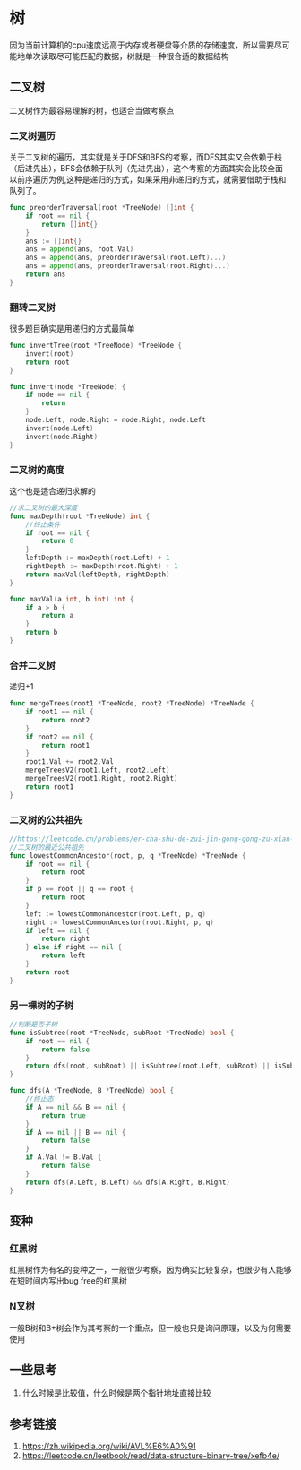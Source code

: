 # 树
因为当前计算机的cpu速度远高于内存或者硬盘等介质的存储速度，所以需要尽可能地单次读取尽可能匹配的数据，树就是一种很合适的数据结构

## 二叉树
二叉树作为最容易理解的树，也适合当做考察点

### 二叉树遍历
关于二叉树的遍历，其实就是关于DFS和BFS的考察，而DFS其实又会依赖于栈（后进先出），BFS会依赖于队列（先进先出），这个考察的方面其实会比较全面
以前序遍历为例,这种是递归的方式，如果采用非递归的方式，就需要借助于栈和队列了。
``` go
func preorderTraversal(root *TreeNode) []int {
	if root == nil {
		return []int{}
	}
	ans := []int{}
	ans = append(ans, root.Val)
	ans = append(ans, preorderTraversal(root.Left)...)
	ans = append(ans, preorderTraversal(root.Right)...)
	return ans
}
```

### 翻转二叉树
很多题目确实是用递归的方式最简单
``` go
func invertTree(root *TreeNode) *TreeNode {
	invert(root)
	return root
}

func invert(node *TreeNode) {
	if node == nil {
		return
	}
	node.Left, node.Right = node.Right, node.Left
	invert(node.Left)
	invert(node.Right)
}
```

### 二叉树的高度
这个也是适合递归求解的
``` go
//求二叉树的最大深度
func maxDepth(root *TreeNode) int {
	//终止条件
	if root == nil {
		return 0
	}
	leftDepth := maxDepth(root.Left) + 1
	rightDepth := maxDepth(root.Right) + 1
	return maxVal(leftDepth, rightDepth)
}

func maxVal(a int, b int) int {
	if a > b {
		return a
	}
	return b
}
```

### 合并二叉树
递归+1
``` go
func mergeTrees(root1 *TreeNode, root2 *TreeNode) *TreeNode {
	if root1 == nil {
		return root2
	}
	if root2 == nil {
		return root1
	}
	root1.Val += root2.Val
	mergeTreesV2(root1.Left, root2.Left)
	mergeTreesV2(root1.Right, root2.Right)
	return root1
}
```

### 二叉树的公共祖先
``` go
//https://leetcode.cn/problems/er-cha-shu-de-zui-jin-gong-gong-zu-xian-lcof/
//二叉树的最近公共祖先
func lowestCommonAncestor(root, p, q *TreeNode) *TreeNode {
	if root == nil {
		return root
	}
	if p == root || q == root {
		return root
	}
	left := lowestCommonAncestor(root.Left, p, q)
	right := lowestCommonAncestor(root.Right, p, q)
	if left == nil {
		return right
	} else if right == nil {
		return left
	}
	return root
}

```

### 另一棵树的子树
``` go
//判断是否子树
func isSubtree(root *TreeNode, subRoot *TreeNode) bool {
	if root == nil {
		return false
	}
	return dfs(root, subRoot) || isSubtree(root.Left, subRoot) || isSubtree(root.Right, subRoot)
}

func dfs(A *TreeNode, B *TreeNode) bool {
	//终止态
	if A == nil && B == nil {
		return true
	}
	if A == nil || B == nil {
		return false
	}
	if A.Val != B.Val {
		return false
	}
	return dfs(A.Left, B.Left) && dfs(A.Right, B.Right)
}

```

## 变种
### 红黑树
红黑树作为有名的变种之一，一般很少考察，因为确实比较复杂，也很少有人能够在短时间内写出bug free的红黑树

### N叉树
一般B树和B+树会作为其考察的一个重点，但一般也只是询问原理，以及为何需要使用

## 一些思考
1. 什么时候是比较值，什么时候是两个指针地址直接比较


## 参考链接
1. <https://zh.wikipedia.org/wiki/AVL%E6%A0%91>
2. <https://leetcode.cn/leetbook/read/data-structure-binary-tree/xefb4e/>